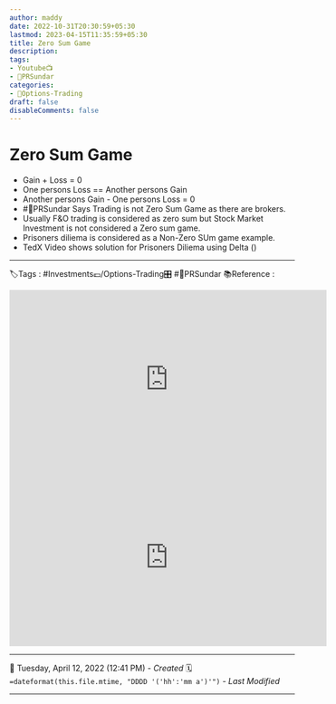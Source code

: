 ```yaml
---
author: maddy
date: 2022-10-31T20:30:59+05:30
lastmod: 2023-04-15T11:35:59+05:30
title: Zero Sum Game
description: 
tags:
- Youtube📺
- 🧔PRSundar 
categories: 
- 🤹Options-Trading
draft: false
disableComments: false
---
```

# Zero Sum Game

- Gain + Loss = 0
- One persons Loss == Another persons Gain
- Another persons Gain - One persons Loss = 0
- #🧔PRSundar Says Trading is not Zero Sum Game as there are brokers.
- Usually F&O trading is considered as zero sum but Stock Market Investment is not considered a Zero sum game.
- Prisoners diliema is considered as a Non-Zero SUm game example.
- TedX Video shows solution for Prisoners Diliema using Delta ()

---
🏷️Tags : #Investments💷/Options-Trading🎛️ #🧔PRSundar 
📚Reference :
<iframe width="560" height="315" src="https://www.youtube.com/embed/emyi4z-O0ls" title="YouTube video player" frameborder="0" allow="accelerometer; autoplay; clipboard-write; encrypted-media; gyroscope; picture-in-picture" allowfullscreen></iframe>
<iframe width="560" height="315" src="https://www.youtube.com/embed/94L1fowHUI4" title="YouTube video player" frameborder="0" allow="accelerometer; autoplay; clipboard-write; encrypted-media; gyroscope; picture-in-picture" allowfullscreen></iframe>


---
📅   Tuesday, April 12, 2022  (12:41 PM) - *Created*
🗓️ `=dateformat(this.file.mtime, "DDDD '('hh':'mm a')'")` - *Last Modified* 

---

